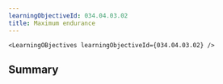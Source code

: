 ```yaml
---
learningObjectiveId: 034.04.03.02
title: Maximum endurance
---
```


```tsx eval
<LearningOBjectives learningObjectiveId={034.04.03.02} />
```

## Summary
